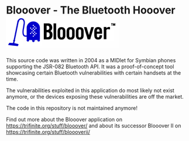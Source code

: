 # Blooover - The Bluetooth Hooover ![Blooover logo](/images/bloooverlogo_web.png)

This source code was written in 2004 as a MIDlet for Symbian phones supporting the JSR-082 Bluetooth API. It was a proof-of-concept tool showcasing certain Bluetooth vulnerabilities with certain handsets at the time.

The vulnerabilities exploited in this application do most likely not exist anymore, or the devices exposing these vulnerabilities are off the market.

The code in this repository is not maintained anymore!

Find out more about the Blooover application on https://trifinite.org/stuff/blooover/ and about its successor Blooover II on https://trifinite.org/stuff/bloooverii/
